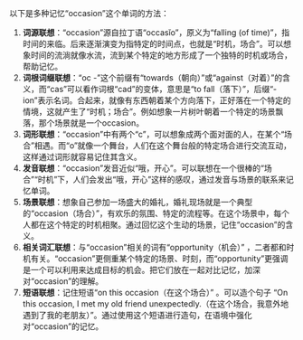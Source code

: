以下是多种记忆“occasion”这个单词的方法：
1. **词源联想**：“occasion”源自拉丁语“occasĭo”，原义为“falling (of time)”，指时间的来临。后来逐渐演变为指特定的时间点，也就是“时机，场合”。可以想象时间的流淌就像水流，流到某个特定的地方形成了一个独特的时机或场合，帮助记忆。
2. **词根词缀联想**：“oc -”这个前缀有“towards（朝向）”或“against（对着）”的含义，而“cas”可以看作词根“cad”的变体，意思是“to fall（落下）”，后缀“-ion”表示名词。合起来，就像有东西朝着某个方向落下，正好落在一个特定的情境，这就产生了“时机；场合”。例如想象一片树叶朝着一个特定的场景飘落，那个场景就是一个occasion。
3. **词形联想**：“occasion”中有两个“c”，可以想象成两个面对面的人，在某个“场合”相遇。而“o”就像一个舞台，人们在这个舞台般的特定场合进行交流互动，这样通过词形就容易记住其含义。
4. **发音联想**：“occasion”发音近似“哦，开心”。可以联想在一个很棒的“场合”“时机”下，人们会发出“哦，开心”这样的感叹，通过发音与场景的联系来记忆单词。
5. **场景联想**：想象自己参加一场盛大的婚礼，婚礼现场就是一个典型的“occasion（场合）”，有欢乐的氛围、特定的流程等。在这个场景中，每个人都在这个特定的时机相聚。通过回忆这个生动的场景，记住“occasion”的含义。
6. **相关词汇联想**：与“occasion”相关的词有“opportunity（机会）” ，二者都和时机有关。“occasion”更侧重某个特定的场景、时刻，而“opportunity”更强调是一个可以利用来达成目标的机会。把它们放在一起对比记忆，加深对“occasion”的理解。
7. **短语联想**：记住短语“on this occasion（在这个场合）” 。可以造个句子 “On this occasion, I met my old friend unexpectedly.（在这个场合，我意外地遇到了我的老朋友）”。通过使用这个短语进行造句，在语境中强化对“occasion”的记忆。 